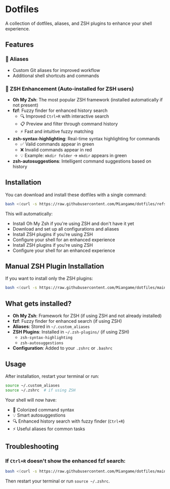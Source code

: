 # Dotfiles

A collection of dotfiles, aliases, and ZSH plugins to enhance your shell experience.

## Features

### 🎯 Aliases

- Custom Git aliases for improved workflow
- Additional shell shortcuts and commands

### 🔧 ZSH Enhancement (Auto-installed for ZSH users)

- **Oh My Zsh**: The most popular ZSH framework (installed automatically if not present)
- **fzf**: Fuzzy finder for enhanced history search
  - 🔍 Improved `Ctrl+R` with interactive search
  - 📋 Preview and filter through command history
  - ⚡ Fast and intuitive fuzzy matching
- **zsh-syntax-highlighting**: Real-time syntax highlighting for commands
  - ✅ Valid commands appear in green
  - ❌ Invalid commands appear in red
  - 💡 Example: `mkdir folder` → `mkdir` appears in green
- **zsh-autosuggestions**: Intelligent command suggestions based on history

## Installation

You can download and install these dotfiles with a single command:

```bash
bash <(curl -s https://raw.githubusercontent.com/Miangame/dotfiles/refs/heads/main/install.sh)
```

This will automatically:

- Install Oh My Zsh if you're using ZSH and don't have it yet
- Download and set up all configurations and aliases
- Install ZSH plugins if you're using ZSH
- Configure your shell for an enhanced experience
- Install ZSH plugins if you're using ZSH
- Configure your shell for an enhanced experience

## Manual ZSH Plugin Installation

If you want to install only the ZSH plugins:

```bash
bash <(curl -s https://raw.githubusercontent.com/Miangame/dotfiles/main/zsh/setup.sh)
```

## What gets installed?

- **Oh My Zsh**: Framework for ZSH (if using ZSH and not already installed)
- **fzf**: Fuzzy finder for enhanced search (if using ZSH)
- **Aliases**: Stored in `~/.custom_aliases`
- **ZSH Plugins**: Installed in `~/.zsh-plugins/` (if using ZSH)
  - `zsh-syntax-highlighting`
  - `zsh-autosuggestions`
- **Configuration**: Added to your `.zshrc` or `.bashrc`

## Usage

After installation, restart your terminal or run:

```bash
source ~/.custom_aliases
source ~/.zshrc  # if using ZSH
```

Your shell will now have:

- 🎨 Colorized command syntax
- 💡 Smart autosuggestions
- 🔍 Enhanced history search with fuzzy finder (`Ctrl+R`)
- ⚡ Useful aliases for common tasks

## Troubleshooting

### If `Ctrl+R` doesn't show the enhanced fzf search:

```bash
bash <(curl -s https://raw.githubusercontent.com/Miangame/dotfiles/main/zsh/fix-fzf.sh)
```

Then restart your terminal or run `source ~/.zshrc`.
